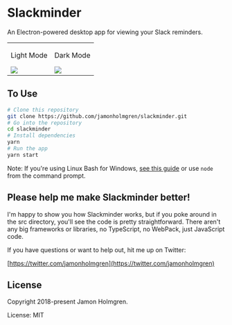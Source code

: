 # Slackminder

An Electron-powered desktop app for viewing your Slack reminders.

<table><tr>
<td>
<p>Light Mode</p>
<img src="https://user-images.githubusercontent.com/1479215/72651842-97bebb80-3939-11ea-9612-d619ddba3ffa.png" />
</td>
<td>
<p>Dark Mode</p>
<img src="https://user-images.githubusercontent.com/1479215/72651835-93929e00-3939-11ea-8ad2-bab760a3b10f.png" />
</td>
</tr></table>

## To Use

```bash
# Clone this repository
git clone https://github.com/jamonholmgren/slackminder.git
# Go into the repository
cd slackminder
# Install dependencies
yarn
# Run the app
yarn start
```

Note: If you're using Linux Bash for Windows, [see this guide](https://www.howtogeek.com/261575/how-to-run-graphical-linux-desktop-applications-from-windows-10s-bash-shell/) or use `node` from the command prompt.

## Please help me make Slackminder better!

I'm happy to show you how Slackminder works, but if you poke around in the src directory, you'll see the code is pretty straightforward. There aren't any big frameworks or libraries, no TypeScript, no WebPack, just JavaScript code.

If you have questions or want to help out, hit me up on Twitter:

[https://twitter.com/jamonholmgren](https://twitter.com/jamonholmgren)

## License

Copyright 2018-present Jamon Holmgren.

License: MIT
